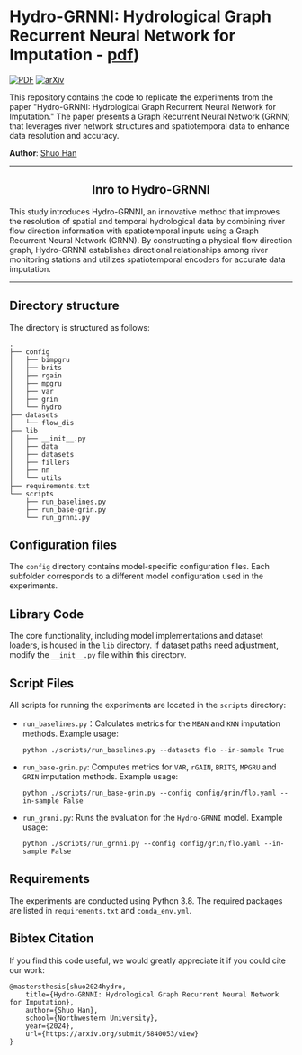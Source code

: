 # Hydro-GRNNI: Hydrological Graph Recurrent Neural Network for Imputation - [pdf]([https://openreview.net/pdf?id=kOu3-S3wJ7](https://arxiv.org/submit/5840053/view)))

[![PDF](https://img.shields.io/badge/%E2%87%A9-PDF-orange.svg?style=flat-square)](https://arxiv.org/submit/5840053/view)
[![arXiv](https://img.shields.io/badge/arXiv-6666.66666-b31b1b.svg?style=flat-square)](https://arxiv.org/submit/5840053/view)

This repository contains the code to replicate the experiments from the paper "Hydro-GRNNI: Hydrological Graph Recurrent Neural Network for Imputation." The paper presents a Graph Recurrent Neural Network (GRNN) that leverages river network structures and spatiotemporal data to enhance data resolution and accuracy.

**Author**: [Shuo Han](shuohan2024.1@u.northwestern.edu)

---

<h2 align=center>Inro to Hydro-GRNNI</h2>

This study introduces Hydro-GRNNI, an innovative method that improves the resolution of spatial and temporal hydrological data by combining river flow direction information with spatiotemporal inputs using a Graph Recurrent Neural Network (GRNN). By constructing a physical flow direction graph, Hydro-GRNNI establishes directional relationships among river monitoring stations and utilizes spatiotemporal encoders for accurate data imputation.

---

## Directory structure

The directory is structured as follows:

```
.
├── config
│   ├── bimpgru
│   ├── brits
│   ├── rgain
│   ├── mpgru
│   ├── var
│   ├── grin
│   └── hydro
├── datasets
│   └── flow_dis
├── lib
│   ├── __init__.py
│   ├── data
│   ├── datasets
│   ├── fillers
│   ├── nn
│   └── utils
├── requirements.txt
└── scripts
    ├── run_baselines.py
    ├── run_base-grin.py
    └── run_grnni.py

```

## Configuration files

The `config` directory contains model-specific configuration files. Each subfolder corresponds to a different model configuration used in the experiments.

## Library Code

The core functionality, including model implementations and dataset loaders, is housed in the `lib` directory. If dataset paths need adjustment, modify the `__init__.py` file within this directory.

## Script Files

All scripts for running the experiments are located in the `scripts` directory:

* `run_baselines.py`：Calculates metrics for the `MEAN` and `KNN` imputation methods. Example usage:

	```
	python ./scripts/run_baselines.py --datasets flo --in-sample True
	```
 * `run_base-grin.py`: Computes metrics for `VAR`, `rGAIN`, `BRITS`, `MPGRU` and `GRIN` imputation methods. Example usage:

	```
	python ./scripts/run_base-grin.py --config config/grin/flo.yaml --in-sample False

* `run_grnni.py`: Runs the evaluation for the `Hydro-GRNNI` model. Example usage:

	```
	python ./scripts/run_grnni.py --config config/grin/flo.yaml --in-sample False
	```

## Requirements

The experiments are conducted using Python 3.8. The required packages are listed in `requirements.txt` and `conda_env.yml`.

## Bibtex Citation

If you find this code useful, we would greatly appreciate it if you could cite our work:

```
@mastersthesis{shuo2024hydro,
    title={Hydro-GRNNI: Hydrological Graph Recurrent Neural Network for Imputation},
    author={Shuo Han},
    school={Northwestern University},
    year={2024},
    url={https://arxiv.org/submit/5840053/view}
}
```

